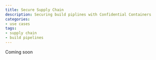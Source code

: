 ```yaml
---
title: Secure Supply Chain
description: Securing build piplines with Confidential Containers 
categories:
- use cases
tags:
- supply chain
- build pipelines
---
```

 
Coming soon
